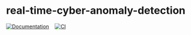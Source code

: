 # real-time-cyber-anomaly-detection

[![Documentation](https://img.shields.io/badge/Documentation-View%20Docs-blue?style=flat-square&logo=github)](https://francescacraievich.github.io/real-time-cyber-anomaly-detection/)
&nbsp;&nbsp;
[![CI](https://img.shields.io/github/actions/workflow/status/francescacraievich/real-time-cyber-anomaly-detection/ci.yml?label=CI&logo=github&style=flat-square)](https://github.com/francescacraievich/real-time-cyber-anomaly-detection/actions/workflows/ci.yml)
